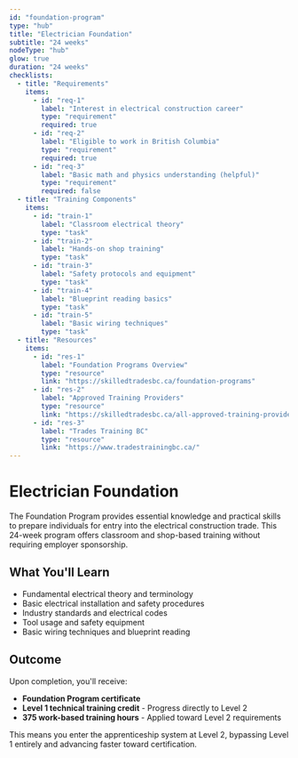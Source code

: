 ```yaml
---
id: "foundation-program"
type: "hub"
title: "Electrician Foundation"
subtitle: "24 weeks"
nodeType: "hub"
glow: true
duration: "24 weeks"
checklists:
  - title: "Requirements"
    items:
      - id: "req-1"
        label: "Interest in electrical construction career"
        type: "requirement"
        required: true
      - id: "req-2"
        label: "Eligible to work in British Columbia"
        type: "requirement"
        required: true
      - id: "req-3"
        label: "Basic math and physics understanding (helpful)"
        type: "requirement"
        required: false
  - title: "Training Components"
    items:
      - id: "train-1"
        label: "Classroom electrical theory"
        type: "task"
      - id: "train-2"
        label: "Hands-on shop training"
        type: "task"
      - id: "train-3"
        label: "Safety protocols and equipment"
        type: "task"
      - id: "train-4"
        label: "Blueprint reading basics"
        type: "task"
      - id: "train-5"
        label: "Basic wiring techniques"
        type: "task"
  - title: "Resources"
    items:
      - id: "res-1"
        label: "Foundation Programs Overview"
        type: "resource"
        link: "https://skilledtradesbc.ca/foundation-programs"
      - id: "res-2"
        label: "Approved Training Providers"
        type: "resource"
        link: "https://skilledtradesbc.ca/all-approved-training-providers-list"
      - id: "res-3"
        label: "Trades Training BC"
        type: "resource"
        link: "https://www.tradestrainingbc.ca/"
---
```


# Electrician Foundation

The Foundation Program provides essential knowledge and practical skills to prepare individuals for entry into the electrical construction trade. This 24-week program offers classroom and shop-based training without requiring employer sponsorship.

## What You'll Learn

- Fundamental electrical theory and terminology
- Basic electrical installation and safety procedures
- Industry standards and electrical codes
- Tool usage and safety equipment
- Basic wiring techniques and blueprint reading

## Outcome

Upon completion, you'll receive:

- **Foundation Program certificate**
- **Level 1 technical training credit** - Progress directly to Level 2
- **375 work-based training hours** - Applied toward Level 2 requirements

This means you enter the apprenticeship system at Level 2, bypassing Level 1 entirely and advancing faster toward certification.
